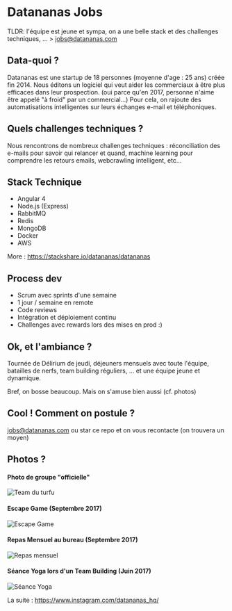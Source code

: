 # Datananas Jobs

TLDR: l'équipe est jeune et sympa, on a une belle stack et des challenges techniques, ... > jobs@datananas.com

## Data-quoi ?

Datananas est une startup de 18 personnes (moyenne d'age : 25 ans) créée fin 2014.
Nous éditons un logiciel qui veut aider les commerciaux à être plus efficaces dans leur prospection. (oui parce qu'en 2017, personne n'aime être appelé "à froid" par un commercial...)
Pour cela, on rajoute des automatisations intelligentes sur leurs échanges e-mail et téléphoniques.

## Quels challenges techniques ?

Nous rencontrons de nombreux challenges techniques : réconciliation des e-mails pour savoir qui relancer et quand, machine learning pour comprendre les retours emails, webcrawling intelligent, etc...

## Stack Technique

- Angular 4
- Node.js (Express)
- RabbitMQ
- Redis
- MongoDB
- Docker
- AWS

More : https://stackshare.io/datananas/datananas

## Process dev

- Scrum avec sprints d'une semaine
- 1 jour / semaine en remote
- Code reviews
- Intégration et déploiement continu
- Challenges avec rewards lors des mises en prod :)


## Ok, et l'ambiance ?

Tournée de Délirium de jeudi, déjeuners mensuels avec toute l'équipe, batailles de nerfs, team building réguliers, ... et une équipe jeune et dynamique.

Bref, on bosse beaucoup. Mais on s'amuse bien aussi (cf. photos)


## Cool ! Comment on postule ?

jobs@datananas.com ou star ce repo et on vous recontacte (on trouvera un moyen)


## Photos ?

#### Photo de groupe "officielle"

![Team du turfu](https://www.datananas.com/assets/images/team/team_datananas.png "Team du turfu")

#### Escape Game (Septembre 2017)

![Escape Game](https://scontent.cdninstagram.com/t51.2885-15/s640x640/sh0.08/e35/21690759_389031778166607_8486270724472832000_n.jpg "Escape Game")

#### Repas Mensuel au bureau (Septembre 2017)

![Repas mensuel](https://scontent.cdninstagram.com/t51.2885-15/s640x640/sh0.08/e35/21688995_170278733538221_8841328120280645632_n.jpg "Repas mensuel")

#### Séance Yoga lors d'un Team Building (Juin 2017)

![Séance Yoga](https://scontent.cdninstagram.com/t51.2885-15/s640x640/sh0.08/e35/18879258_227960047697560_3616162742957768704_n.jpg "Séance Yoga")

La suite : https://www.instagram.com/datananas_hq/